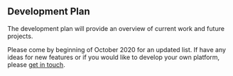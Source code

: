 ## Development Plan

The development plan will provide an overview of current work and future projects.

Please come by beginning of October 2020 for an updated list. If have any ideas for new features or if you would like to develop your own platform, please [get in touch](mailto:sebastian.eggert@tum.de).
